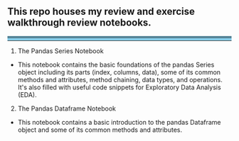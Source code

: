 ## This repo houses my review and exercise walkthrough review notebooks.

<hr style="border-top: 10px groove skyblue; margin-top: 1px; margin-bottom: 1px"></hr>

1. The Pandas Series Notebook

- This notebook contains the basic foundations of the pandas Series object including its parts (index, columns, data), some of its common methods and attributes, method chaining, data types, and operations. It's also filled with useful code snippets for Exploratory Data Analysis (EDA).

2. The Pandas Dataframe Notebook

- This notebook contains a basic introduction to the pandas Dataframe object and some of its common methods and attributes.

